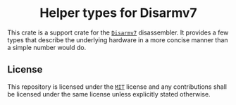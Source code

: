 <h1 align="center">
  Helper types for Disarmv7
</h1>

This crate is a support crate for the [`Disarmv7`](../) disassembler. It provides a few types that describe the underlying hardware in a more concise manner
than a simple number would do.

## License

This repository is licensed under the [`MIT`](../LICENSE) license and any contributions shall be licensed under the same license unless explicitly stated otherwise.

